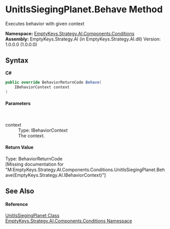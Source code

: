 # UnitIsSiegingPlanet.Behave Method 
 

Executes behavior with given context

**Namespace:**&nbsp;<a href="N_EmptyKeys_Strategy_AI_Components_Conditions">EmptyKeys.Strategy.AI.Components.Conditions</a><br />**Assembly:**&nbsp;EmptyKeys.Strategy.AI (in EmptyKeys.Strategy.AI.dll) Version: 1.0.0.0 (1.0.0.0)

## Syntax

**C#**<br />
``` C#
public override BehaviorReturnCode Behave(
	IBehaviorContext context
)
```


#### Parameters
&nbsp;<dl><dt>context</dt><dd>Type: IBehaviorContext<br />The context.</dd></dl>

#### Return Value
Type: BehaviorReturnCode<br />\[Missing <returns> documentation for "M:EmptyKeys.Strategy.AI.Components.Conditions.UnitIsSiegingPlanet.Behave(EmptyKeys.Strategy.AI.IBehaviorContext)"\]

## See Also


#### Reference
<a href="T_EmptyKeys_Strategy_AI_Components_Conditions_UnitIsSiegingPlanet">UnitIsSiegingPlanet Class</a><br /><a href="N_EmptyKeys_Strategy_AI_Components_Conditions">EmptyKeys.Strategy.AI.Components.Conditions Namespace</a><br />